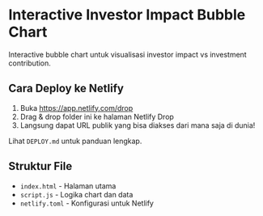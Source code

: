 # Interactive Investor Impact Bubble Chart

Interactive bubble chart untuk visualisasi investor impact vs investment contribution.

## Cara Deploy ke Netlify

1. Buka https://app.netlify.com/drop
2. Drag & drop folder ini ke halaman Netlify Drop
3. Langsung dapat URL publik yang bisa diakses dari mana saja di dunia!

Lihat `DEPLOY.md` untuk panduan lengkap.

## Struktur File
- `index.html` - Halaman utama
- `script.js` - Logika chart dan data
- `netlify.toml` - Konfigurasi untuk Netlify

